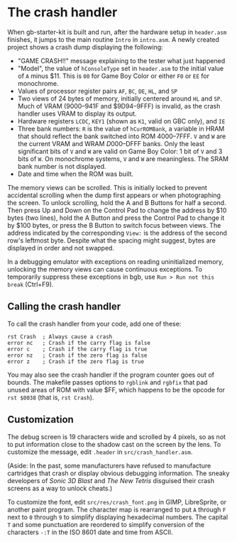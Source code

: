 The crash handler
=================

When gb-starter-kit is built and run, after the hardware setup in `header.asm` finishes, it jumps to the main routine `Intro` in `intro.asm`.
A newly created project shows a crash dump displaying the following:

* "GAME CRASH!!" message explaining to the tester what just happened
* "Model", the value of `hConsoleType` set in `header.asm` to the initial value of `A` minus $11.  This is `00` for Game Boy Color or either `F0` or `EE` for monochrome.
* Values of processor register pairs `AF`, `BC`, `DE`, `HL`, and `SP`
* Two views of 24 bytes of memory, initially centered around `HL` and `SP`.
  Much of VRAM ($9000–$941F and $9D94–9FFF) is invalid, as the crash handler uses VRAM to display its output.
* Hardware registers `LCDC`, `KEY1` (shown as `K1`, valid on GBC only), and `IE`
* Three bank numbers:
  `R` is the value of `hCurROMBank`, a variable in HRAM that should reflect the bank switched into ROM $4000–$7FFF.
  `V` and `W` are the current VRAM and WRAM $D000–$DFFF banks.
  Only the least significant bits of `V` and `W` are valid on Game Boy Color: 1 bit of `V` and 3 bits of `W`.
  On monochrome systems, `V` and `W` are meaningless.
  The SRAM bank number is not displayed.
* Date and time when the ROM was built.

The memory views can be scrolled.
This is initially locked to prevent accidental scrolling when the dump first appears or when photographing the screen.
To unlock scrolling, hold the A and B Buttons for half a second.
Then press Up and Down on the Control Pad to change the address by $10 bytes (two lines), hold the A Button and press the Control Pad to change it by $100 bytes, or press the B Button to switch focus between views.
The address indicated by the corresponding `View:` is the address of the second row's leftmost byte.
Despite what the spacing might suggest, bytes are displayed in order and not swapped.

In a debugging emulator with exceptions on reading uninitialized memory, unlocking the memory views can cause continuous exceptions.
To temporarily suppress these exceptions in bgb, use `Run > Run not this break` (Ctrl+F9).

Calling the crash handler
-------------------------

To call the crash handler from your code, add one of these:

    rst Crash  ; Always cause a crash
    error nc   ; Crash if the carry flag is false
    error c    ; Crash if the carry flag is true
    error nz   ; Crash if the zero flag is false
    error z    ; Crash if the zero flag is true

You may also see the crash handler if the program counter goes out of bounds.
The makefile passes options to `rgblink` and `rgbfix` that pad unused areas of ROM with value $FF, which happens to be
the opcode for `rst $0038` (that is, `rst Crash`).

Customization
-------------

The debug screen is 19 characters wide and scrolled by 4 pixels, so as not to put information close to the shadow cast on the screen by the lens.
To customize the message, edit `.header` in `src/crash_handler.asm`.

(Aside: In the past, some manufacturers have refused to manufacture cartridges that crash or display obvious debugging information.
The sneaky developers of *Sonic 3D Blast* and *The New Tetris* disguised their crash screens as a way to unlock cheats.)

To customize the font, edit `src/res/crash_font.png` in GIMP, LibreSprite, or another paint program.
The character map is rearranged to put `A` through `F` next to `0` through `9` to simplify displaying hexadecimal numbers.
The capital `T` and some punctuation are reordered to simplify conversion of the characters `-:T` in the ISO 8601 date and time from ASCII.
